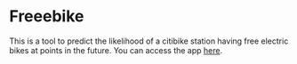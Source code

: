 # Freeebike
This is a tool to predict the likelihood of a citibike station having free electric bikes at points in the future. You can access the app [here](https://freeebike.onrender.com/).
